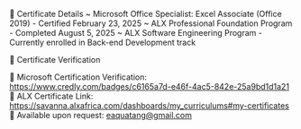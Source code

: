 📜 Certificate Details
~ Microsoft Office Specialist: Excel Associate (Office 2019) - Certified February 23, 2025
~ ALX Professional Foundation Program - Completed August 5, 2025
~ ALX Software Engineering Program - Currently enrolled in Back-end Development track

📂 Certificate Verification

🔗 Microsoft Certification Verification: https://www.credly.com/badges/c6165a7d-e46f-4ac5-842e-25a9bd1d1a21
🔗 ALX Certificate Link: https://savanna.alxafrica.com/dashboards/my_curriculums#my-certificates
📧 Available upon request: eaquatang@gmail.com
